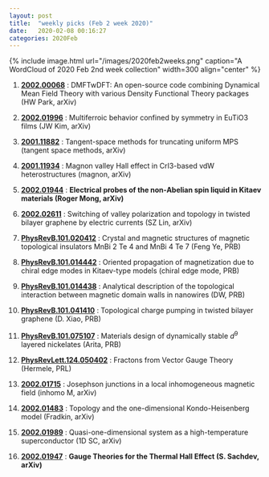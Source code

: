 ```yaml
---
layout: post
title:  "weekly picks (Feb 2 week 2020)"
date:   2020-02-08 00:16:27
categories: 2020Feb
---
```




{% include image.html url="/images/2020feb2weeks.png" caption="A WordCloud of 2020 Feb 2nd week collection" width=300 align="center" %}


1. **[2002.00068](http://arxiv.org/abs/2002.00068)** : DMFTwDFT: An open-source code combining Dynamical Mean Field Theory with various Density Functional Theory packages (HW Park, arXiv)

1. **[2002.01996](http://arxiv.org/abs/2002.01996)** : Multiferroic behavior confined by symmetry in EuTiO3 films (JW Kim, arXiv)

1. **[2001.11882](http://arxiv.org/abs/2001.11882)** : Tangent-space methods for truncating uniform MPS (tangent space methods, arXiv)

1. **[2001.11934](http://arxiv.org/abs/2001.11934)** : Magnon valley Hall effect in CrI3-based vdW heterostructures (magnon, arXiv)


1. **[2002.01944](http://arxiv.org/abs/2002.01944)** : **Electrical probes of the non-Abelian spin liquid in Kitaev materials (Roger Mong, arXiv)**

1. **[2002.02611](http://arxiv.org/abs/2002.02611)** : Switching of valley polarization and topology in twisted bilayer graphene by electric currents (SZ Lin, arXiv)

1. **[PhysRevB.101.020412](https://link.aps.org/doi/10.1103/PhysRevB.101.020412)** : Crystal and magnetic structures of magnetic topological insulators MnBi 2 Te 4 and MnBi 4 Te 7 (Feng Ye, PRB)

1. **[PhysRevB.101.014442](https://link.aps.org/doi/10.1103/PhysRevB.101.014442)** : Oriented propagation of magnetization due to chiral edge modes in Kitaev-type models (chiral edge mode, PRB)



1. **[PhysRevB.101.014438](https://link.aps.org/doi/10.1103/PhysRevB.101.014438)** : Analytical description of the topological interaction between magnetic domain walls in nanowires (DW, PRB)

1. **[PhysRevB.101.041410](https://link.aps.org/doi/10.1103/PhysRevB.101.041410)** : Topological charge pumping in twisted bilayer graphene (D. Xiao, PRB)

1. **[PhysRevB.101.075107](https://link.aps.org/doi/10.1103/PhysRevB.101.075107)** :  Materials design of dynamically stable ${d}^{9}$ layered nickelates (Arita, PRB)

1. **[PhysRevLett.124.050402](https://link.aps.org/doi/10.1103/PhysRevLett.124.050402)** : Fractons from Vector Gauge Theory (Hermele, PRL)


1. **[2002.01715](http://arxiv.org/abs/2002.01715)** : Josephson junctions in a local inhomogeneous magnetic field (inhomo M, arXiv)

1. **[2002.01483](http://arxiv.org/abs/2002.01483)** : Topology and the one-dimensional Kondo-Heisenberg model (Fradkin, arXiv)

1. **[2002.01989](http://arxiv.org/abs/2002.01989)** : Quasi-one-dimensional system as a high-temperature superconductor (1D SC, arXiv)

1. **[2002.01947](http://arxiv.org/abs/2002.01947)** : **Gauge Theories for the Thermal Hall Effect (S. Sachdev, arXiv)**
